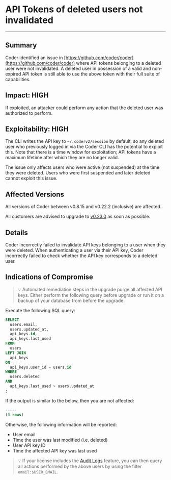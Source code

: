 # API Tokens of deleted users not invalidated

---

## Summary

Coder identified an issue in
[https://github.com/coder/coder](https://github.com/coder/coder) where API
tokens belonging to a deleted user were not invalidated. A deleted user in
possession of a valid and non-expired API token is still able to use the above
token with their full suite of capabilities.

## Impact: HIGH

If exploited, an attacker could perform any action that the deleted user was
authorized to perform.

## Exploitability: HIGH

The CLI writes the API key to `~/.coderv2/session` by default, so any deleted
user who previously logged in via the Coder CLI has the potential to exploit
this. Note that there is a time window for exploitation; API tokens have a
maximum lifetime after which they are no longer valid.

The issue only affects users who were active (not suspended) at the time they
were deleted. Users who were first suspended and later deleted cannot exploit
this issue.

## Affected Versions

All versions of Coder between v0.8.15 and v0.22.2 (inclusive) are affected.

All customers are advised to upgrade to
[v0.23.0](https://github.com/coder/coder/releases/tag/v0.23.0) as soon as
possible.

## Details

Coder incorrectly failed to invalidate API keys belonging to a user when they
were deleted. When authenticating a user via their API key, Coder incorrectly
failed to check whether the API key corresponds to a deleted user.

## Indications of Compromise

> 💡 Automated remediation steps in the upgrade purge all affected API keys.
> Either perform the following query before upgrade or run it on a backup of
> your database from before the upgrade.

Execute the following SQL query:

```sql
SELECT
  users.email,
  users.updated_at,
  api_keys.id,
  api_keys.last_used
FROM
  users
LEFT JOIN
  api_keys
ON
  api_keys.user_id = users.id
WHERE
  users.deleted
AND
  api_keys.last_used > users.updated_at
;
```

If the output is similar to the below, then you are not affected:

```sql
-----
(0 rows)
```

Otherwise, the following information will be reported:

- User email
- Time the user was last modified (i.e. deleted)
- User API key ID
- Time the affected API key was last used

> 💡 If your license includes the
> [Audit Logs](https://coder.com/docs/admin/audit-logs#filtering-logs)
> feature, you can then query all actions performed by the above users by using
> the filter `email:$USER_EMAIL`.
